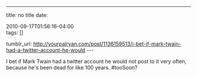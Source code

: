 ---
title: no title
date:

 2010-09-17T01:56:16-04:00  
tags:  []

tumblr_url:
http://yourpalryan.com/post/1136159513/i-bet-if-mark-twain-had-a-twitter-account-he-would
\-\--

I bet if Mark Twain had a twitter account he would not post to it very
often, because he's been dead for like 100 years. \#tooSoon?
